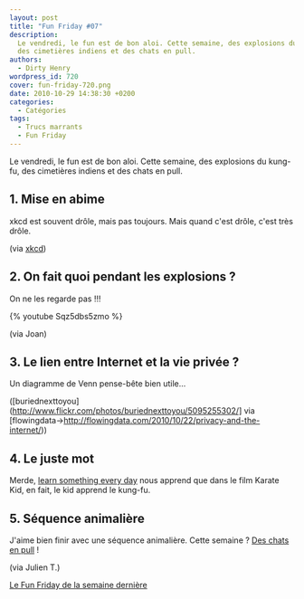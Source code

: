 ```yaml
---
layout: post
title: "Fun Friday #07"
description:
  Le vendredi, le fun est de bon aloi. Cette semaine, des explosions du kung-fu,
  des cimetières indiens et des chats en pull.
authors:
  - Dirty Henry
wordpress_id: 720
cover: fun-friday-720.png
date: 2010-10-29 14:38:30 +0200
categories:
  - Catégories
tags:
  - Trucs marrants
  - Fun Friday
---
```


Le vendredi, le fun est de bon aloi. Cette semaine, des explosions du kung-fu,
des cimetières indiens et des chats en pull.

## 1. Mise en abime

xkcd est souvent drôle, mais pas toujours. Mais quand c'est drôle, c'est très
drôle.

<img445>

(via [xkcd](http://xkcd.com/782/))

## 2. On fait quoi pendant les explosions ?

On ne les regarde pas !!!

{% youtube Sqz5dbs5zmo %}

(via Joan)

## 3. Le lien entre Internet et la vie privée ?

Un diagramme de Venn pense-bête bien utile…

<img446>

([buriednexttoyou](http://www.flickr.com/photos/buriednexttoyou/5095255302/] via
[flowingdata->http://flowingdata.com/2010/10/22/privacy-and-the-internet/))

## 4. Le juste mot

Merde,
[learn something every day](http://cargocollective.com/learnsomethingeveryday/699253/October-13)
nous apprend que dans le film Karate Kid, en fait, le kid apprend le kung-fu.

## 5. Séquence animalière

J'aime bien finir avec une séquence animalière. Cette semaine ?
[Des chats en pull](http://www.topito.com/top-des-photos-de-chats-a-pull) !

(via Julien T.)

[Le Fun Friday de la semaine dernière](718)
